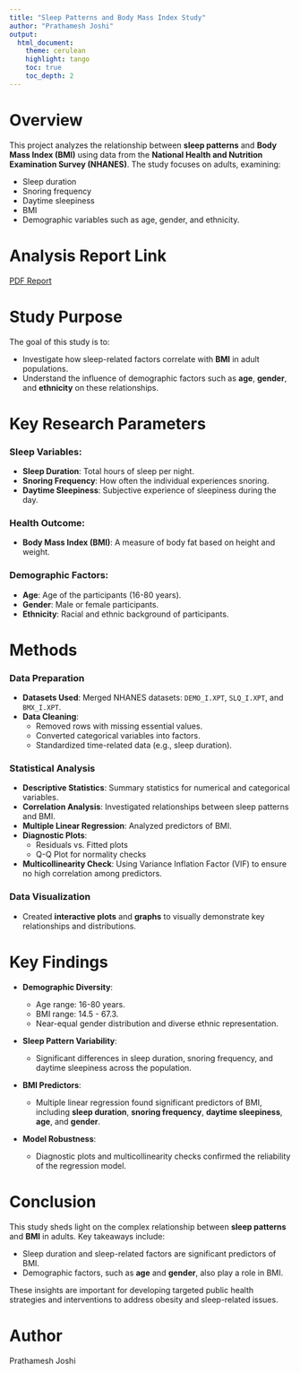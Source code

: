 ```yaml
---
title: "Sleep Patterns and Body Mass Index Study"
author: "Prathamesh Joshi"
output: 
  html_document:
    theme: cerulean
    highlight: tango
    toc: true
    toc_depth: 2
---
```


# **Overview**

This project analyzes the relationship between **sleep patterns** and **Body Mass Index (BMI)** using data from the **National Health and Nutrition Examination Survey (NHANES)**. The study focuses on adults, examining:

- Sleep duration
- Snoring frequency
- Daytime sleepiness
- BMI
- Demographic variables such as age, gender, and ethnicity.

# **Analysis Report Link**
<a href="./The-Impact-of-Sleep-Patterns-on-Body-Mass-Index-Prathamesh-Joshi.pdf">PDF Report</a>
# **Study Purpose**

The goal of this study is to:

- Investigate how sleep-related factors correlate with **BMI** in adult populations.
- Understand the influence of demographic factors such as **age**, **gender**, and **ethnicity** on these relationships.

# **Key Research Parameters**

### Sleep Variables:
- **Sleep Duration**: Total hours of sleep per night.
- **Snoring Frequency**: How often the individual experiences snoring.
- **Daytime Sleepiness**: Subjective experience of sleepiness during the day.

### Health Outcome:
- **Body Mass Index (BMI)**: A measure of body fat based on height and weight.

### Demographic Factors:
- **Age**: Age of the participants (16-80 years).
- **Gender**: Male or female participants.
- **Ethnicity**: Racial and ethnic background of participants.

# **Methods**

### Data Preparation
- **Datasets Used**: Merged NHANES datasets: `DEMO_I.XPT`, `SLQ_I.XPT`, and `BMX_I.XPT`.
- **Data Cleaning**: 
  - Removed rows with missing essential values.
  - Converted categorical variables into factors.
  - Standardized time-related data (e.g., sleep duration).

### Statistical Analysis
- **Descriptive Statistics**: Summary statistics for numerical and categorical variables.
- **Correlation Analysis**: Investigated relationships between sleep patterns and BMI.
- **Multiple Linear Regression**: Analyzed predictors of BMI.
- **Diagnostic Plots**: 
  - Residuals vs. Fitted plots
  - Q-Q Plot for normality checks
- **Multicollinearity Check**: Using Variance Inflation Factor (VIF) to ensure no high correlation among predictors.

### Data Visualization
- Created **interactive plots** and **graphs** to visually demonstrate key relationships and distributions.

# **Key Findings**

- **Demographic Diversity**: 
  - Age range: 16-80 years.
  - BMI range: 14.5 - 67.3.
  - Near-equal gender distribution and diverse ethnic representation.
  
- **Sleep Pattern Variability**: 
  - Significant differences in sleep duration, snoring frequency, and daytime sleepiness across the population.
  
- **BMI Predictors**: 
  - Multiple linear regression found significant predictors of BMI, including **sleep duration**, **snoring frequency**, **daytime sleepiness**, **age**, and **gender**.

- **Model Robustness**: 
  - Diagnostic plots and multicollinearity checks confirmed the reliability of the regression model.

# **Conclusion**

This study sheds light on the complex relationship between **sleep patterns** and **BMI** in adults. Key takeaways include:

- Sleep duration and sleep-related factors are significant predictors of BMI.
- Demographic factors, such as **age** and **gender**, also play a role in BMI.
  
These insights are important for developing targeted public health strategies and interventions to address obesity and sleep-related issues.

# **Author**
Prathamesh Joshi
